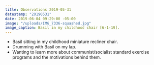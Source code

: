 ```yaml
---
title: Observations 2019-05-31
datestamp: "20190531"
date: 2019-06-04 09:29:00 -05:00
image: "/uploads/IMG_7336-squashed.jpg"
image_caption: Basil in my childhood chair [6-1-19].
---
```


- Basil sitting in my childhood miniature recliner chair.
- Drumming with Basil on my lap.
- Wanting to learn more about communist/socialist standard exercise programs and the motivations behind them.
